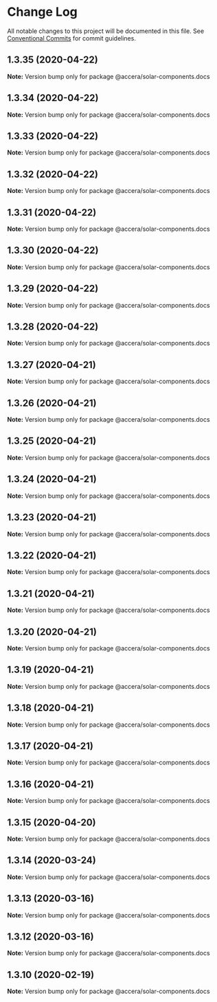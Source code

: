 # Change Log

All notable changes to this project will be documented in this file.
See [Conventional Commits](https://conventionalcommits.org) for commit guidelines.

## 1.3.35 (2020-04-22)

**Note:** Version bump only for package @accera/solar-components.docs





## 1.3.34 (2020-04-22)

**Note:** Version bump only for package @accera/solar-components.docs





## 1.3.33 (2020-04-22)

**Note:** Version bump only for package @accera/solar-components.docs





## 1.3.32 (2020-04-22)

**Note:** Version bump only for package @accera/solar-components.docs





## 1.3.31 (2020-04-22)

**Note:** Version bump only for package @accera/solar-components.docs





## 1.3.30 (2020-04-22)

**Note:** Version bump only for package @accera/solar-components.docs





## 1.3.29 (2020-04-22)

**Note:** Version bump only for package @accera/solar-components.docs





## 1.3.28 (2020-04-22)

**Note:** Version bump only for package @accera/solar-components.docs





## 1.3.27 (2020-04-21)

**Note:** Version bump only for package @accera/solar-components.docs





## 1.3.26 (2020-04-21)

**Note:** Version bump only for package @accera/solar-components.docs





## 1.3.25 (2020-04-21)

**Note:** Version bump only for package @accera/solar-components.docs





## 1.3.24 (2020-04-21)

**Note:** Version bump only for package @accera/solar-components.docs





## 1.3.23 (2020-04-21)

**Note:** Version bump only for package @accera/solar-components.docs





## 1.3.22 (2020-04-21)

**Note:** Version bump only for package @accera/solar-components.docs





## 1.3.21 (2020-04-21)

**Note:** Version bump only for package @accera/solar-components.docs





## 1.3.20 (2020-04-21)

**Note:** Version bump only for package @accera/solar-components.docs





## 1.3.19 (2020-04-21)

**Note:** Version bump only for package @accera/solar-components.docs





## 1.3.18 (2020-04-21)

**Note:** Version bump only for package @accera/solar-components.docs





## 1.3.17 (2020-04-21)

**Note:** Version bump only for package @accera/solar-components.docs





## 1.3.16 (2020-04-21)

**Note:** Version bump only for package @accera/solar-components.docs





## 1.3.15 (2020-04-20)

**Note:** Version bump only for package @accera/solar-components.docs





## 1.3.14 (2020-03-24)

**Note:** Version bump only for package @accera/solar-components.docs





## 1.3.13 (2020-03-16)

**Note:** Version bump only for package @accera/solar-components.docs





## 1.3.12 (2020-03-16)

**Note:** Version bump only for package @accera/solar-components.docs





## 1.3.10 (2020-02-19)

**Note:** Version bump only for package @accera/solar-components.docs
